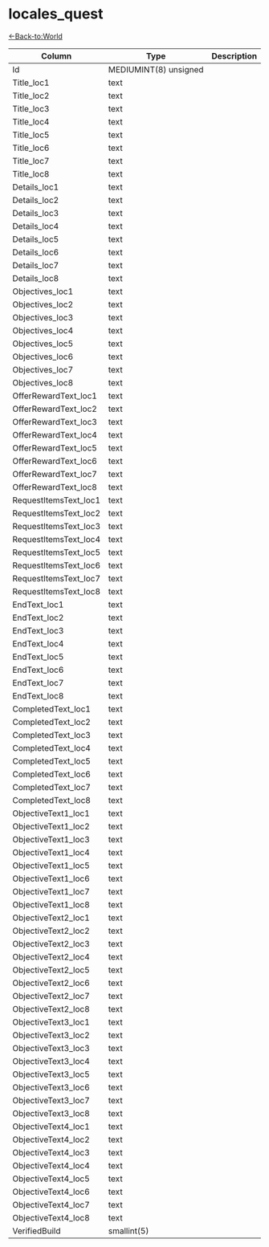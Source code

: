 # locales_quest

[<-Back-to:World](database-world.md)

Column | Type | Description
--- | --- | ---
Id | MEDIUMINT(8) unsigned | 
Title_loc1 | text | 
Title_loc2 | text | 
Title_loc3 | text | 
Title_loc4 | text | 
Title_loc5 | text | 
Title_loc6 | text | 
Title_loc7 | text | 
Title_loc8 | text | 
Details_loc1 | text | 
Details_loc2 | text | 
Details_loc3 | text | 
Details_loc4 | text | 
Details_loc5 | text | 
Details_loc6 | text | 
Details_loc7 | text | 
Details_loc8 | text | 
Objectives_loc1 | text | 
Objectives_loc2 | text | 
Objectives_loc3 | text | 
Objectives_loc4 | text | 
Objectives_loc5 | text | 
Objectives_loc6 | text | 
Objectives_loc7 | text | 
Objectives_loc8 | text | 
OfferRewardText_loc1 | text | 
OfferRewardText_loc2 | text | 
OfferRewardText_loc3 | text | 
OfferRewardText_loc4 | text | 
OfferRewardText_loc5 | text | 
OfferRewardText_loc6 | text | 
OfferRewardText_loc7 | text | 
OfferRewardText_loc8 | text | 
RequestItemsText_loc1 | text | 
RequestItemsText_loc2 | text | 
RequestItemsText_loc3 | text | 
RequestItemsText_loc4 | text | 
RequestItemsText_loc5 | text | 
RequestItemsText_loc6 | text | 
RequestItemsText_loc7 | text | 
RequestItemsText_loc8 | text | 
EndText_loc1 | text | 
EndText_loc2 | text | 
EndText_loc3 | text | 
EndText_loc4 | text | 
EndText_loc5 | text | 
EndText_loc6 | text | 
EndText_loc7 | text | 
EndText_loc8 | text | 
CompletedText_loc1 | text | 
CompletedText_loc2 | text | 
CompletedText_loc3 | text | 
CompletedText_loc4 | text | 
CompletedText_loc5 | text | 
CompletedText_loc6 | text | 
CompletedText_loc7 | text | 
CompletedText_loc8 | text | 
ObjectiveText1_loc1 | text | 
ObjectiveText1_loc2 | text | 
ObjectiveText1_loc3 | text | 
ObjectiveText1_loc4 | text | 
ObjectiveText1_loc5 | text | 
ObjectiveText1_loc6 | text | 
ObjectiveText1_loc7 | text | 
ObjectiveText1_loc8 | text | 
ObjectiveText2_loc1 | text | 
ObjectiveText2_loc2 | text | 
ObjectiveText2_loc3 | text | 
ObjectiveText2_loc4 | text | 
ObjectiveText2_loc5 | text | 
ObjectiveText2_loc6 | text | 
ObjectiveText2_loc7 | text | 
ObjectiveText2_loc8 | text | 
ObjectiveText3_loc1 | text | 
ObjectiveText3_loc2 | text | 
ObjectiveText3_loc3 | text | 
ObjectiveText3_loc4 | text | 
ObjectiveText3_loc5 | text | 
ObjectiveText3_loc6 | text | 
ObjectiveText3_loc7 | text | 
ObjectiveText3_loc8 | text | 
ObjectiveText4_loc1 | text | 
ObjectiveText4_loc2 | text | 
ObjectiveText4_loc3 | text | 
ObjectiveText4_loc4 | text | 
ObjectiveText4_loc5 | text | 
ObjectiveText4_loc6 | text | 
ObjectiveText4_loc7 | text | 
ObjectiveText4_loc8 | text | 
VerifiedBuild | smallint(5) | 
